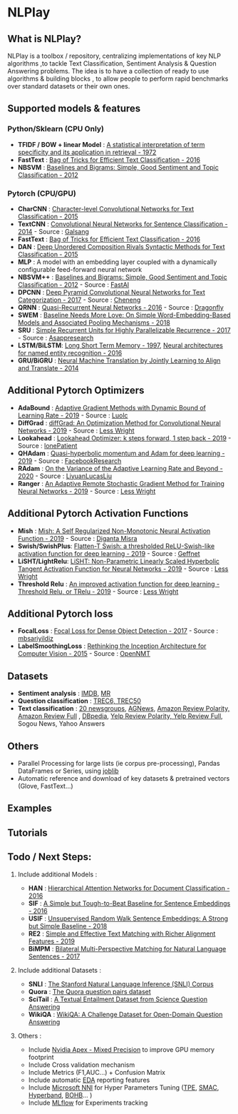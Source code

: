 # NLPlay

## What is NLPlay?
NLPlay is a toolbox / repository, centralizing implementations of key NLP algorithms ,to tackle Text Classification, Sentiment Analysis & Question Answering problems.
The idea is to have a collection of ready to use algorithms & building blocks , to allow people to perform rapid benchmarks over standard datasets or their own ones.  

## Supported models & features

### Python/Sklearn (CPU Only)
-  **TFIDF / BOW + linear Model** : [A statistical interpretation of term specificity and its application in retrieval - 1972](http://citeseerx.ist.psu.edu/viewdoc/download?doi=10.1.1.115.8343&rep=rep1&type=pdf)
-  **FastText**   : [Bag of Tricks for Efficient Text Classification - 2016](https://arxiv.org/abs/1607.01759)
-  **NBSVM**      : [Baselines and Bigrams: Simple, Good Sentiment and Topic Classification - 2012](https://www.aclweb.org/anthology/P12-2018.pdf)

### Pytorch (CPU/GPU)
-  **CharCNN**    : [Character-level Convolutional Networks for Text Classification - 2015](https://arxiv.org/pdf/1509.01626.pdf) 
-  **TextCNN**    : [Convolutional Neural Networks for Sentence Classification - 2014](https://arxiv.org/abs/1607.01759) - Source : [Galsang](https://github.com/galsang/CNN-sentence-classification-pytorch)
-  **FastText**   : [Bag of Tricks for Efficient Text Classification - 2016](https://arxiv.org/abs/1607.01759)
-  **DAN**        : [Deep Unordered Composition Rivals Syntactic Methods for Text Classification - 2015](https://arxiv.org/abs/1607.01759)
-  **MLP**        : A model with an embedding layer coupled with a dynamically configurable feed-forward neural network
-  **NBSVM++**    : [Baselines and Bigrams: Simple, Good Sentiment and Topic Classification - 2012](https://www.aclweb.org/anthology/P12-2018.pdf) - Source : [FastAI](https://github.com/fastai/fastai/blob/release-1.0.61/old/fastai/nlp.py) 
-  **DPCNN**      : [Deep Pyramid Convolutional Neural Networks for Text Categorization - 2017](https://ai.tencent.com/ailab/media/publications/ACL3-Brady.pdf) - Source : [Cheneng](https://github.com/Cheneng/DPCNN/blob/master/model/DPCNN.py)
-  **QRNN**       : [Quasi-Recurrent Neural Networks - 2016](https://arxiv.org/pdf/1611.01576) - Source : [Dragonfly](https://github.com/dreamgonfly/deep-text-classification-pytorch)
-  **SWEM**       : [Baseline Needs More Love: On Simple Word-Embedding-Based Models and Associated Pooling Mechanisms - 2018](https://arxiv.org/pdf/1805.09843.pdf)
-  **SRU**        : [Simple Recurrent Units for Highly Parallelizable Recurrence - 2017](https://arxiv.org/pdf/1709.02755.pdf) - Source : [Asappresearch](https://github.com/asappresearch/sru)
-  **LSTM/BiLSTM**: [Long Short Term Memory - 1997](https://www.bioinf.jku.at/publications/older/2604.pdf),
                    [Neural architectures for named entity recognition - 2016](https://arxiv.org/pdf/1603.01360.pdf)
-  **GRU/BiGRU**  : [Neural Machine Translation by Jointly Learning to Align and Translate - 2014](https://arxiv.org/pdf/1409.0473)

## Additional Pytorch Optimizers
-  **AdaBound**  : [Adaptive Gradient Methods with Dynamic Bound of Learning Rate - 2019](https://arxiv.org/pdf/1902.09843) - Source : [Luolc](https://github.com/Luolc/AdaBound)
-  **DiffGrad**  : [diffGrad: An Optimization Method for Convolutional Neural Networks - 2019](https://arxiv.org/pdf/1909.11015) - Source : [Less Wright](https://github.com/lessw2020/Best-Deep-Learning-Optimizers/tree/master/diffgrad)
-  **Lookahead** : [Lookahead Optimizer: k steps forward, 1 step back - 2019](https://arxiv.org/pdf/1907.08610) - Source : [lonePatient](https://github.com/lonePatient/lookahead_pytorch)
-  **QHAdam**    : [Quasi-hyperbolic momentum and Adam for deep learning - 2019](https://arxiv.org/pdf/1810.06801.pdf) - Source : [FacebookResearch](https://github.com/facebookresearch/qhoptim)
-  **RAdam**     : [On the Variance of the Adaptive Learning Rate and Beyond - 2020](https://arxiv.org/pdf/1908.03265) - Source : [LiyuanLucasLiu](https://github.com/LiyuanLucasLiu/RAdam)
-  **Ranger**    : [An Adaptive Remote Stochastic Gradient Method for Training Neural Networks - 2019](https://arxiv.org/pdf/1905.01422) - Source : [Less Wright](https://github.com/lessw2020/Ranger-Deep-Learning-Optimizer)
## Additional Pytorch Activation Functions
-  **Mish**           : [Mish: A Self Regularized Non-Monotonic Neural Activation Function - 2019](https://arxiv.org/pdf/1908.08681) - Source : [Diganta Misra](https://github.com/digantamisra98/Mish)
-  **Swish/SwishPlus**: [Flatten-T Swish: a thresholded ReLU-Swish-like activation function for deep learning - 2019](https://arxiv.org/ftp/arxiv/papers/1812/1812.06247.pdf) - Source : [Geffnet](https://github.com/rwightman/gen-efficientnet-pytorch/blob/master/geffnet/activations/activations.py)
-  **LiSHT/LightRelu**: [LiSHT: Non-Parametric Linearly Scaled Hyperbolic Tangent Activation Function for Neural Networks - 2019](https://arxiv.org/abs/1901.05894) - Source : [Less Wright](https://github.com/lessw2020/LightRelu)
-  **Threshold Relu** : [An improved activation function for deep learning - Threshold Relu, or TRelu - 2019](https://github.com/lessw2020/TRelu) - Source : [Less Wright](https://github.com/lessw2020/TRelu)
## Additional Pytorch loss
-  **FocalLoss**          : [Focal Loss for Dense Object Detection - 2017](https://arxiv.org/pdf/1708.02002) - Source : [mbsariyildiz](https://github.com/mbsariyildiz/focal-loss.pytorch)
-  **LabelSmoothingLoss** : [Rethinking the Inception Architecture for Computer Vision - 2015](https://arxiv.org/pdf/1512.00567.pdf) - Source : [OpenNMT](https://github.com/OpenNMT/OpenNMT-py/blob/master/onmt/utils/loss.py)
## Datasets
-  **Sentiment analysis**      : [IMDB](http://ai.stanford.edu/~amaas/data/sentiment/), [MR](http://www.cs.cornell.edu/people/pabo/movie-review-data/)
-  **Question classification** : [TREC6, TREC50](https://trec.nist.gov/data/qa.html)
-  **Text classification**     : [20 newsgroups](http://qwone.com/~jason/20Newsgroups/), [AGNews](http://groups.di.unipi.it/~gulli/AG_corpus_of_news_articles.html), [Amazon Review Polarity, Amazon Review Full](https://s3.amazonaws.com/amazon-reviews-pds/readme.html) , [DBpedia](https://wiki.dbpedia.org/Datasets), [Yelp Review Polarity, Yelp Review Full](https://www.yelp.com/dataset), Sogou News, Yahoo Answers 
## Others
- Parallel Processing for large lists (ie corpus pre-processing), Pandas DataFrames or Series, using [joblib](https://joblib.readthedocs.io/en/latest/)
- Automatic reference and download of key datasets & pretrained vectors (Glove, FastText...)

## Examples

## Tutorials

## Todo / Next Steps:
1. Include additional Models :
    -  **HAN**   : [Hierarchical Attention Networks for Document Classification - 2016](https://www.aclweb.org/anthology/N16-1174.pdf)
    -  **SIF**   : [A Simple but Tough-to-Beat Baseline for Sentence Embeddings - 2016](https://openreview.net/forum?id=SyK00v5xx)
    -  **USIF**  : [Unsupervised Random Walk Sentence Embeddings: A Strong but Simple Baseline - 2018](https://www.aclweb.org/anthology/W18-3012.pdf)
    -  **RE2**   : [Simple and Effective Text Matching with Richer Alignment Features - 2019](https://arxiv.org/pdf/1908.00300)
    -  **BiMPM** : [Bilateral Multi-Perspective Matching for Natural Language Sentences - 2017](https://arxiv.org/pdf/1702.03814)

2. Include additional Datasets :
    -  **SNLI**    : [The Stanford Natural Language Inference (SNLI) Corpus](https://nlp.stanford.edu/projects/snli/)
    -  **Quora**   : [The Quora question pairs dataset](https://www.kaggle.com/c/quora-question-pairs)
    -  **SciTail** : [A Textual Entailment Dataset from Science Question Answering](https://allenai.org/data/scitail)
    -  **WikiQA**  : [WikiQA: A Challenge Dataset for Open-Domain Question Answering](https://www.microsoft.com/en-us/research/wp-content/uploads/2016/02/YangYihMeek_EMNLP-15_WikiQA.pdf)

3. Others :
    -  Include [Nvidia Apex - Mixed Precision](https://github.com/NVIDIA/apex) to improve GPU memory footprint
    -  Include Cross validation mechanism
    -  Include Metrics (F1,AUC...) + Confusion Matrix
    -  Include automatic [EDA](https://towardsdatascience.com/exploratory-data-analysis-8fc1cb20fd15) reporting features 
    -  Include [Microsoft NNI](https://github.com/microsoft/nni) for Hyper Parameters Tuning ([TPE](https://papers.nips.cc/paper/4443-algorithms-for-hyper-parameter-optimization.pdf),
     [SMAC](https://www.cs.ubc.ca/~hutter/papers/10-TR-SMAC.pdf), [Hyperband](https://arxiv.org/pdf/1603.06560.pdf), [BOHB](https://www.automl.org/blog_bohb/)... )
    -  Include [MLflow](https://www.mlflow.org/docs/latest/index.html#) for Experiments tracking
